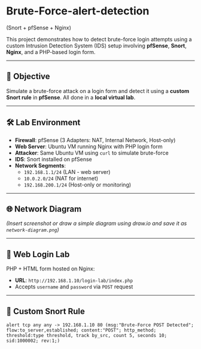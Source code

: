 # Brute-Force-alert-detection
 (Snort + pfSense + Nginx)

This project demonstrates how to detect brute-force login attempts using a custom Intrusion Detection System (IDS) setup involving **pfSense**, **Snort**, **Nginx**, and a PHP-based login form.

---

## 🧠 Objective

Simulate a brute-force attack on a login form and detect it using a **custom Snort rule** in **pfSense**. All done in a **local virtual lab**.

---

## 🛠️ Lab Environment

- **Firewall**: pfSense (3 Adapters: NAT, Internal Network, Host-only)
- **Web Server**: Ubuntu VM running Nginx with PHP login form
- **Attacker**: Same Ubuntu VM using `curl` to simulate brute-force
- **IDS**: Snort installed on pfSense
- **Network Segments**:
  - `192.168.1.1/24` (LAN - web server)
  - `10.0.2.0/24` (NAT for internet)
  - `192.168.200.1/24` (Host-only or monitoring)

---

## 🌐 Network Diagram

*(Insert screenshot or draw a simple diagram using draw.io and save it as `network-diagram.png`)*

---

## 🔐 Web Login Lab

PHP + HTML form hosted on Nginx:
- **URL**: `http://192.168.1.10/login-lab/index.php`
- Accepts `username` and `password` via `POST` request

---

## 🚨 Custom Snort Rule

```snort
alert tcp any any -> 192.168.1.10 80 (msg:"Brute-Force POST Detected"; flow:to_server,established; content:"POST"; http_method; threshold:type threshold, track by_src, count 5, seconds 10; sid:1000002; rev:1;)


